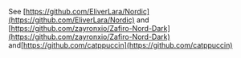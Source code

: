 See 
[https://github.com/EliverLara/Nordic](https://github.com/EliverLara/Nordic)
and 
[https://github.com/zayronxio/Zafiro-Nord-Dark](https://github.com/zayronxio/Zafiro-Nord-Dark)
and[https://github.com/catppuccin](https://github.com/catppuccin)
